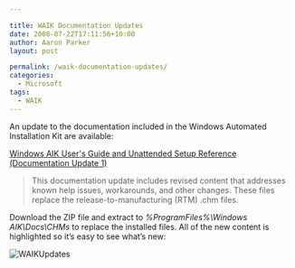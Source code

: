 ```yaml
---

title: WAIK Documentation Updates
date: 2008-07-22T17:11:56+10:00
author: Aaron Parker
layout: post

permalink: /waik-documentation-updates/
categories:
  - Microsoft
tags:
  - WAIK
---
```

An update to the documentation included in the Windows Automated Installation Kit are available:

[Windows AIK User's Guide and Unattended Setup Reference (Documentation Update 1)](http://www.microsoft.com/downloads/details.aspx?FamilyID=993c567d-f12c-4676-917f-05d9de73ada4&DisplayLang=en)

> This documentation update includes revised content that addresses known help issues, workarounds, and other changes. These files replace the release-to-manufacturing (RTM) .chm files.

Download the ZIP file and extract to _%ProgramFiles%\Windows AIK\Docs\CHMs_ to replace the installed files. All of the new content is highlighted so it’s easy to see what’s new:

![WAIKUpdates]({{site.baseurl}}/media/2008/07/waikupdates.png)
